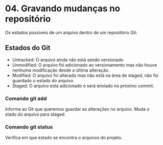 # 04. Gravando mudanças no repositório

Os estados possíveis de um arquivo dentro de um repositório Git:
## Estados do Git
* Untracked:
O arquivo ainda não está sendo versionado
* Unmodified:
O arquivo foi adicionado ao versionamento mas não houve nenhuma modificação desde a última alteração.
* Modified:
O arquivo foi alterado mas não está na área de staged, não foi guardado o estado do arquivo.
* Staged:
O arquivo está adicionado e será enviado no próximo commit.

### Comando git add
Informa ao Git que queremos guardar as alterações no arquivo. Muda o stado do arquivo para staged.

### Comando git status
Verifica em que estado se encontra o arquivos do projeto.